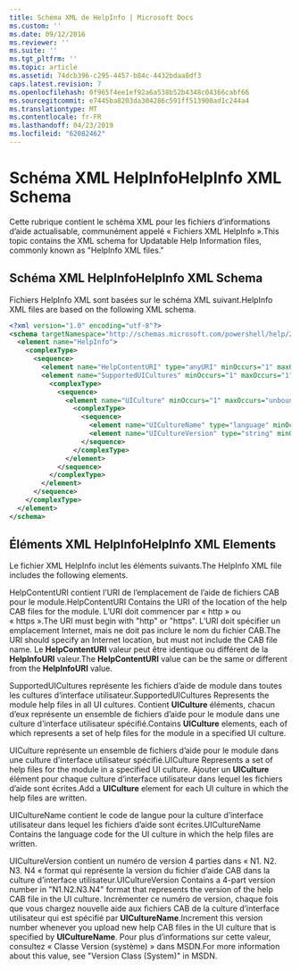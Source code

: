 ```yaml
---
title: Schéma XML de HelpInfo | Microsoft Docs
ms.custom: ''
ms.date: 09/12/2016
ms.reviewer: ''
ms.suite: ''
ms.tgt_pltfrm: ''
ms.topic: article
ms.assetid: 74dcb396-c295-4457-b84c-4432bdaa8df3
caps.latest.revision: 7
ms.openlocfilehash: 0f965f4ee1ef92a6a538b52b4348c04366cabf66
ms.sourcegitcommit: e7445ba8203da304286c591ff513900ad1c244a4
ms.translationtype: MT
ms.contentlocale: fr-FR
ms.lasthandoff: 04/23/2019
ms.locfileid: "62082462"
---
```

# <a name="helpinfo-xml-schema"></a><span data-ttu-id="2cec9-102">Schéma XML HelpInfo</span><span class="sxs-lookup"><span data-stu-id="2cec9-102">HelpInfo XML Schema</span></span>

<span data-ttu-id="2cec9-103">Cette rubrique contient le schéma XML pour les fichiers d’informations d’aide actualisable, communément appelé « Fichiers XML HelpInfo ».</span><span class="sxs-lookup"><span data-stu-id="2cec9-103">This topic contains the XML schema for Updatable Help Information files, commonly known as "HelpInfo XML files."</span></span>

## <a name="helpinfo-xml-schema"></a><span data-ttu-id="2cec9-104">Schéma XML HelpInfo</span><span class="sxs-lookup"><span data-stu-id="2cec9-104">HelpInfo XML Schema</span></span>

<span data-ttu-id="2cec9-105">Fichiers HelpInfo XML sont basées sur le schéma XML suivant.</span><span class="sxs-lookup"><span data-stu-id="2cec9-105">HelpInfo XML files are based on the following XML schema.</span></span>

```xml
<?xml version="1.0" encoding="utf-8"?>
<schema targetNamespace="http://schemas.microsoft.com/powershell/help/2010/05" xmlns="http://www.w3.org/2001/XMLSchema">
  <element name="HelpInfo">
    <complexType>
      <sequence>
        <element name="HelpContentURI" type="anyURI" minOccurs="1" maxOccurs="1" />
        <element name="SupportedUICultures" minOccurs="1" maxOccurs="1">
          <complexType>
            <sequence>
              <element name="UICulture" minOccurs="1" maxOccurs="unbounded">
                <complexType>
                  <sequence>
                    <element name="UICultureName" type="language" minOccurs="1" maxOccurs="1" />
                    <element name="UICultureVersion" type="string" minOccurs="1" maxOccurs="1" />
                  </sequence>
                </complexType>
              </element>
            </sequence>
          </complexType>
        </element>
      </sequence>
    </complexType>
  </element>
</schema>
```

## <a name="helpinfo-xml-elements"></a><span data-ttu-id="2cec9-106">Éléments XML HelpInfo</span><span class="sxs-lookup"><span data-stu-id="2cec9-106">HelpInfo XML Elements</span></span>

<span data-ttu-id="2cec9-107">Le fichier XML HelpInfo inclut les éléments suivants.</span><span class="sxs-lookup"><span data-stu-id="2cec9-107">The HelpInfo XML file includes the following elements.</span></span>

<span data-ttu-id="2cec9-108">HelpContentURI contient l’URI de l’emplacement de l’aide de fichiers CAB pour le module.</span><span class="sxs-lookup"><span data-stu-id="2cec9-108">HelpContentURI Contains the URI of the location of the help CAB files for the module.</span></span> <span data-ttu-id="2cec9-109">L’URI doit commencer par « http » ou « https ».</span><span class="sxs-lookup"><span data-stu-id="2cec9-109">The URI must begin with "http" or "https".</span></span> <span data-ttu-id="2cec9-110">L’URI doit spécifier un emplacement Internet, mais ne doit pas inclure le nom du fichier CAB.</span><span class="sxs-lookup"><span data-stu-id="2cec9-110">The URI should specify an Internet location, but must not include the CAB file name.</span></span> <span data-ttu-id="2cec9-111">Le **HelpContentURI** valeur peut être identique ou différent de la **HelpInfoURI** valeur.</span><span class="sxs-lookup"><span data-stu-id="2cec9-111">The **HelpContentURI** value can be the  same or different from the **HelpInfoURI** value.</span></span>

<span data-ttu-id="2cec9-112">SupportedUICultures représente les fichiers d’aide de module dans toutes les cultures d’interface utilisateur.</span><span class="sxs-lookup"><span data-stu-id="2cec9-112">SupportedUICultures Represents the module help files in all UI cultures.</span></span> <span data-ttu-id="2cec9-113">Contient **UICulture** éléments, chacun d’eux représente un ensemble de fichiers d’aide pour le module dans une culture d’interface utilisateur spécifié.</span><span class="sxs-lookup"><span data-stu-id="2cec9-113">Contains **UICulture** elements, each of which represents a set of help files for the module in a specified UI culture.</span></span>

<span data-ttu-id="2cec9-114">UICulture représente un ensemble de fichiers d’aide pour le module dans une culture d’interface utilisateur spécifié.</span><span class="sxs-lookup"><span data-stu-id="2cec9-114">UICulture Represents a set of help files for the module in a specified UI culture.</span></span> <span data-ttu-id="2cec9-115">Ajouter un **UICulture** élément pour chaque culture d’interface utilisateur dans lequel les fichiers d’aide sont écrites.</span><span class="sxs-lookup"><span data-stu-id="2cec9-115">Add a **UICulture** element for each UI culture in which the help files are written.</span></span>

<span data-ttu-id="2cec9-116">UICultureName contient le code de langue pour la culture d’interface utilisateur dans lequel les fichiers d’aide sont écrites.</span><span class="sxs-lookup"><span data-stu-id="2cec9-116">UICultureName Contains the language code for the UI culture in which the help files are written.</span></span>

<span data-ttu-id="2cec9-117">UICultureVersion contient un numéro de version 4 parties dans « N1. N2. N3. N4 « format qui représente la version du fichier d’aide CAB dans la culture d’interface utilisateur.</span><span class="sxs-lookup"><span data-stu-id="2cec9-117">UICultureVersion Contains a 4-part version number in "N1.N2.N3.N4" format that represents the version of the help CAB file in the UI culture.</span></span> <span data-ttu-id="2cec9-118">Incrémenter ce numéro de version, chaque fois que vous chargez nouvelle aide aux fichiers CAB de la culture d’interface utilisateur qui est spécifié par **UICultureName**.</span><span class="sxs-lookup"><span data-stu-id="2cec9-118">Increment this version number whenever you upload new help CAB files in the UI culture that is specified by **UICultureName**.</span></span> <span data-ttu-id="2cec9-119">Pour plus d’informations sur cette valeur, consultez « Classe Version (système) » dans MSDN.</span><span class="sxs-lookup"><span data-stu-id="2cec9-119">For more information about this value, see "Version Class (System)" in MSDN.</span></span>